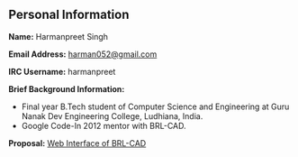 ## Personal Information

**Name:** Harmanpreet Singh

**Email Address:** harman052@gmail.com

**IRC Username:** harmanpreet

**Brief Background Information:**

-   Final year B.Tech student of Computer Science and Engineering at
    Guru Nanak Dev Engineering College, Ludhiana, India.
-   Google Code-In 2012 mentor with BRL-CAD.

**Proposal:** [Web Interface of BRL-CAD](Harman052/Proposal/WebInterface.md)
